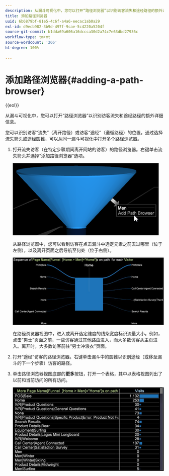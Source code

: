 ```yaml
---
description: 从漏斗可视化中，您可以打开“路径浏览器”以识别访客流失和途经路径的额外详细信息。
title: 添加路径浏览器
uuid: 6b6879bf-81e5-4c6f-a4a6-eecac1ab0a29
exl-id: d9ecb982-3b9d-497f-9cae-5c4220a5204f
source-git-commit: b1dda69a606a16dccca30d2a74c7e63dbd27936c
workflow-type: tm+mt
source-wordcount: '266'
ht-degree: 100%

---
```


# 添加路径浏览器{#adding-a-path-browser}

{{eol}}

从漏斗可视化中，您可以打开“路径浏览器”以识别访客流失和途经路径的额外详细信息。

<!-- <a id="section_874AAAA89CB440EA9EABC514E987B613"></a> -->

您可以识别访客“流失”（离开路径）或访客“途经”（遵循路径）的位置。通过选择流失箭头或途经圆锥，可以从同一漏斗可视化中打开多个路径浏览器。

1. 打开流失访客（在特定步骤期间离开网站的访客）的路径浏览器。右键单击流失箭头并选择“添加路径浏览器”选项。

   ![](assets/funnel_path_browser_1.png)

   从路径浏览器中，您可以看到访客在点击漏斗中选定元素之前去过哪里（位于左侧），以及离开页面之后导航至何处（位于右侧）。

   ![](assets/funnel_path_browser_2.png)

   在路径浏览器视图中，进入或离开选定维度的线条宽度标识流量大小。例如，点击“男士”页面之前，一些访客通过其他路由进入，而大多数访客从主页进入。离开时，大多数访客前往“男士冲浪衣”页面。

1. 打开“途经”访客的路径浏览器。右键单击漏斗中的圆锥以识别途经（或移至漏斗的下一个步骤）访客的路径。
1. 单击路径浏览器视图底部的&#x200B;**更多**&#x200B;按钮，打开一个表格，其中以表格视图列出了以前和当前访问的所有访问。

   ![](assets/path_browser_more.png)
